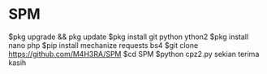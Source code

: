 # SPM
$pkg upgrade && pkg update
$pkg install git python ython2
$pkg install nano php
$pip install mechanize requests bs4
$git clone https://github.com/M4H3RA/SPM
$cd SPM
$python cpz2.py
    sekian terima kasih 
